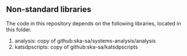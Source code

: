 ## Non-standard libraries
The code in this repository depends on the following libraries, located in this folder.

1. analysis: copy of github:ska-sa/systems-analysis/analysis
1. katsdpscripts: copy of github:ska-sa/katsdpscripts

